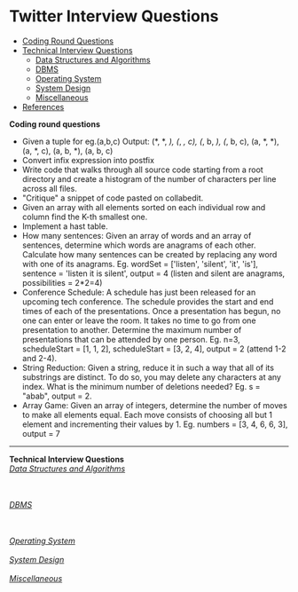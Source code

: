 # Twitter Interview Questions
* [Coding Round Questions](#coding)
* [Technical Interview Questions](#tech)
   * [Data Structures and Algorithms](#dsalg)
   * [DBMS](#dbms)
   * [Operating System](#os)
   * [System Design](#design)
   * [Miscellaneous](#misc)
* [References](#ref)

<b name="coding">Coding round questions</b><br/>
- Given a tuple for eg.(a,b,c) Output:  (*, *, *), (*, *, c), (*, b, *), (*, b, c), (a, *, *), (a, *, c), (a, b, *), (a, b, c) 
- Convert infix expression into postfix
- Write code that walks through all source code starting from a root directory and create a histogram of the number of characters per line across all files.
- "Critique" a snippet of code pasted on collabedit.
- Given an array with all elements sorted on each individual row and column find the K-th smallest one.
- Implement a hast table.
- How many sentences: Given an array of words and an array of sentences, determine which words are anagrams of each other.
Calculate how many sentences can be created by replacing any word with one of its anagrams. Eg. wordSet = ['listen', 'silent', 'it', 'is'], sentence = 'listen it is silent', output = 4 (listen and silent are anagrams, possibilities = 2*2=4)
- Conference Schedule: A schedule has just been released for an upcoming tech conference. The schedule provides the start and end times of each of the presentations. Once a presentation has begun, no one can enter or leave the room. It takes no time to go from one presentation to another.
  Determine the maximum number of presentations that can be attended by one person. Eg. n=3, scheduleStart = [1, 1, 2], scheduleStart = [3, 2, 4], output = 2 (attend 1-2 and 2-4).
- String Reduction: Given a string, reduce it in such a way that all of its substrings are distinct. To do so, you may delete any characters at any index.
  What is the minimum number of deletions needed? Eg. s = "abab", output = 2.
- Array Game: Given an array of integers, determine the number of moves to make all elements equal. 
  Each move consists of choosing all but 1 element and incrementing their values by 1. Eg. numbers = [3, 4, 6, 6, 3], output = 7  
----
<b name="tech">Technical Interview Questions</b>
<br/>
<i><u name="dsalg">Data Structures and Algorithms</u></i>

<br/><br/>
<i><u name="dbms">DBMS</u></i>



<br/>
<br/>
<i><u name="os">Operating System</u></i>

<br/>
<br/>
<i><u name="design">System Design</u></i>

<br/>
<br/>
<i><u name="misc">Miscellaneous</u></i>